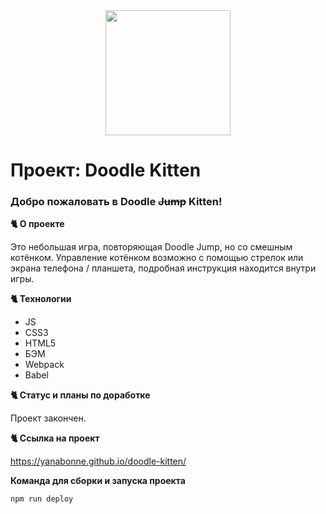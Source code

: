 <div align="center">
  <img src="https://media.giphy.com/media/117IVXpuqIITx6/giphy.gif" width="200"/>
</div>

# Проект: Doodle Kitten

### Добро пожаловать в Doodle ~~Jump~~ Kitten!

**:cat2: О проекте**

Это небольшая игра, повторяющая Doodle Jump, но со смешным котёнком. Управление котёнком возможно с помощью стрелок или экрана телефона / планшета, подробная инструкция находится внутри игры.

**:cat2: Технологии**

- JS
- CSS3
- HTML5
- БЭМ
- Webpack
- Babel

**:cat2: Статус и планы по доработке**

Проект закончен.

**:cat2: Ссылка на проект**

https://yanabonne.github.io/doodle-kitten/

**Команда для сборки и запуска проекта**

```
npm run deploy
```
